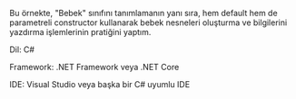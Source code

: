 Bu örnekte, "Bebek" sınıfını tanımlamanın yanı sıra, hem default hem de parametreli constructor kullanarak bebek nesneleri oluşturma ve bilgilerini yazdırma işlemlerinin pratiğini yaptım. 

Dil: C#

Framework: .NET Framework veya .NET Core

IDE: Visual Studio veya başka bir C# uyumlu IDE

